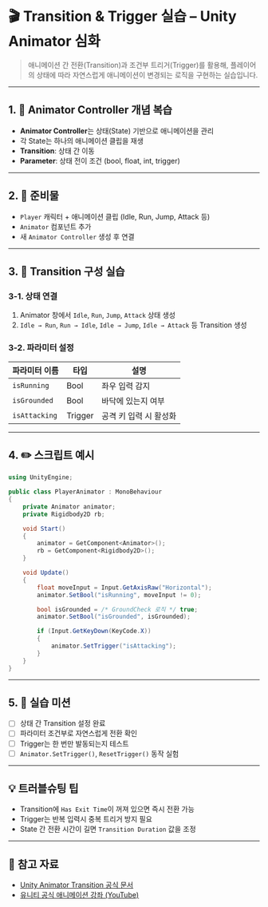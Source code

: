 # 🎬 Transition & Trigger 실습 – Unity Animator 심화

> 애니메이션 간 전환(Transition)과 조건부 트리거(Trigger)를 활용해, 플레이어의 상태에 따라 자연스럽게 애니메이션이 변경되는 로직을 구현하는 실습입니다.

---

## 1. 🧠 Animator Controller 개념 복습

- **Animator Controller**는 상태(State) 기반으로 애니메이션을 관리
- 각 State는 하나의 애니메이션 클립을 재생
- **Transition**: 상태 간 이동
- **Parameter**: 상태 전이 조건 (bool, float, int, trigger)

---

## 2. 🧱 준비물

- `Player` 캐릭터 + 애니메이션 클립 (Idle, Run, Jump, Attack 등)
- `Animator` 컴포넌트 추가
- 새 `Animator Controller` 생성 후 연결

---

## 3. 🔁 Transition 구성 실습

### 3-1. 상태 연결

1. Animator 창에서 `Idle`, `Run`, `Jump`, `Attack` 상태 생성
2. `Idle → Run`, `Run → Idle`, `Idle → Jump`, `Idle → Attack` 등 Transition 생성

### 3-2. 파라미터 설정

| 파라미터 이름 | 타입    | 설명                      |
|---------------|---------|---------------------------|
| `isRunning`   | Bool    | 좌우 입력 감지           |
| `isGrounded`  | Bool    | 바닥에 있는지 여부       |
| `isAttacking` | Trigger | 공격 키 입력 시 활성화    |

---

## 4. ✏️ 스크립트 예시

```csharp
using UnityEngine;

public class PlayerAnimator : MonoBehaviour
{
    private Animator animator;
    private Rigidbody2D rb;

    void Start()
    {
        animator = GetComponent<Animator>();
        rb = GetComponent<Rigidbody2D>();
    }

    void Update()
    {
        float moveInput = Input.GetAxisRaw("Horizontal");
        animator.SetBool("isRunning", moveInput != 0);

        bool isGrounded = /* GroundCheck 로직 */ true;
        animator.SetBool("isGrounded", isGrounded);

        if (Input.GetKeyDown(KeyCode.X))
        {
            animator.SetTrigger("isAttacking");
        }
    }
}
```

---

## 5. 🎯 실습 미션

- [ ] 상태 간 Transition 설정 완료
- [ ] 파라미터 조건부로 자연스럽게 전환 확인
- [ ] Trigger는 한 번만 발동되는지 테스트
- [ ] `Animator.SetTrigger()`, `ResetTrigger()` 동작 실험

---

## 💡 트러블슈팅 팁

- Transition에 `Has Exit Time`이 꺼져 있으면 즉시 전환 가능
- Trigger는 반복 입력시 중복 트리거 방지 필요
- State 간 전환 시간이 길면 `Transition Duration` 값을 조정

---

## 📎 참고 자료

- [Unity Animator Transition 공식 문서](https://docs.unity3d.com/Manual/AnimatorTransitions.html)
- [유니티 공식 애니메이션 강좌 (YouTube)](https://www.youtube.com/watch?v=Xx21y9eJq1U)
